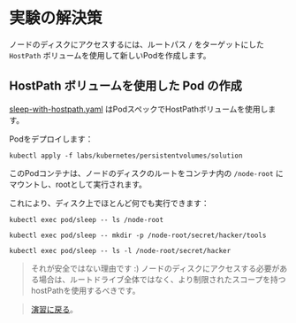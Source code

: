 # 実験の解決策

ノードのディスクにアクセスするには、ルートパス `/` をターゲットにした `HostPath` ボリュームを使用して新しいPodを作成します。

## HostPath ボリュームを使用した Pod の作成

[sleep-with-hostpath.yaml](solution/sleep-with-hostpath.yaml) はPodスペックでHostPathボリュームを使用します。

Podをデプロイします：



```
kubectl apply -f labs/kubernetes/persistentvolumes/solution
```


このPodコンテナは、ノードのディスクのルートをコンテナ内の `/node-root` にマウントし、rootとして実行されます。

これにより、ディスク上でほとんど何でも実行できます：



```
kubectl exec pod/sleep -- ls /node-root

kubectl exec pod/sleep -- mkdir -p /node-root/secret/hacker/tools

kubectl exec pod/sleep -- ls -l /node-root/secret/hacker
```


> それが安全ではない理由です :) ノードのディスクにアクセスする必要がある場合は、ルートドライブ全体ではなく、より制限されたスコープを持つhostPathを使用するべきです。

> [演習に戻る](README_jp.md)。

